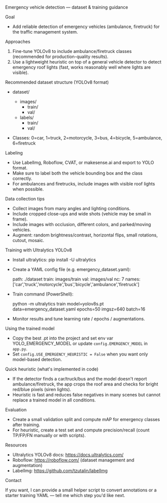 Emergency vehicle detection — dataset & training guidance

Goal

- Add reliable detection of emergency vehicles (ambulance, firetruck) for the traffic management system.

Approaches

1) Fine-tune YOLOv8 to include ambulance/firetruck classes (recommended for production-quality results).
2) Use a lightweight heuristic on top of a general vehicle detector to detect emergency roof lights (fast, works reasonably well where lights are visible).

Recommended dataset structure (YOLOv8 format)

- dataset/
  - images/
    - train/
    - val/
  - labels/
    - train/
    - val/

- Classes: 0=car, 1=truck, 2=motorcycle, 3=bus, 4=bicycle, 5=ambulance, 6=firetruck

Labeling

- Use LabelImg, Roboflow, CVAT, or makesense.ai and export to YOLO format.
- Make sure to label both the vehicle bounding box and the class correctly.
- For ambulances and firetrucks, include images with visible roof lights when possible.

Data collection tips

- Collect images from many angles and lighting conditions.
- Include cropped close-ups and wide shots (vehicle may be small in frame).
- Include images with occlusion, different colors, and parked/moving vehicles.
- Augment: random brightness/contrast, horizontal flips, small rotations, cutout, mosaic.

Training with Ultralytics YOLOv8

- Install ultralytics: pip install -U ultralytics
- Create a YAML config file (e.g. emergency_dataset.yaml):

  path: ./dataset
  train: images/train
  val: images/val
  nc: 7
  names: ['car','truck','motorcycle','bus','bicycle','ambulance','firetruck']

- Train command (PowerShell):

  python -m ultralytics train model=yolov8s.pt data=emergency_dataset.yaml epochs=50 imgsz=640 batch=16

- Monitor results and tune learning rate / epochs / augmentations.

Using the trained model

- Copy the best .pt into the project and set env var YOLO_EMERGENCY_MODEL or update `config.EMERGENCY_MODEL` in `app.py`.
- Set `config.USE_EMERGENCY_HEURISTIC = False` when you want only model-based detection.

Quick heuristic (what's implemented in code)

- If the detector finds a car/truck/bus and the model doesn't report ambulance/firetruck, the app crops the roof area and checks for bright red/blue pixels (siren lights).
- Heuristic is fast and reduces false negatives in many scenes but cannot replace a trained model in all conditions.

Evaluation

- Create a small validation split and compute mAP for emergency classes after training.
- For heuristic, create a test set and compute precision/recall (count TP/FP/FN manually or with scripts).

Resources

- Ultralytics YOLOv8 docs: https://docs.ultralytics.com/
- Roboflow: https://roboflow.com/ (dataset management and augmentation)
- LabelImg: https://github.com/tzutalin/labelImg

Contact

If you want, I can provide a small helper script to convert annotations or a starter training YAML — tell me which step you'd like next.
